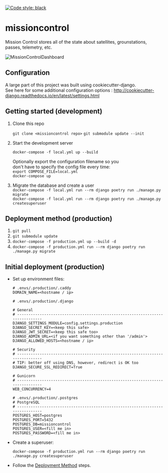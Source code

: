 [![Code style: black](https://img.shields.io/badge/code%20style-black-000000.svg)](https://github.com/psf/black)


# missioncontrol  
Mission Control stores all of the state about satellites, grounstations, passes, telemetry, etc.  

![MissionControlDashboard](https://user-images.githubusercontent.com/817933/90140535-0ae9bc80-ddb9-11ea-8b28-07eea0d40856.png)


## Configuration
A large part of this project was built using cookiecutter-django.  
See here for some additional configuration options : http://cookiecutter-django.readthedocs.io/en/latest/settings.html

## Getting started (development)
1. Clone this repo

    `git clone <missioncontrol repo>`
    `git submodule update --init`


2. Start the development server

      `docker-compose -f local.yml up --build`

      Optionally export the configuration filename so you  
      don't have to specify the config file every time:  
      `export COMPOSE_FILE=local.yml`  
      `docker-compose up`

3. Migrate the database and create a user  
      `docker-compose -f local.yml run --rm django poetry run ./manage.py migrate`  
      `docker-compose -f local.yml run --rm django poetry run ./manage.py createsuperuser`

## Deployment method (production)

1. `git pull`
2. `git submodule update`
3. `docker-compose -f production.yml up --build -d`
4. `docker-compose -f production.yml run --rm django poetry run ./manage.py migrate`

## Initial deployment (production)

* Set up environment files:

    ```
    # .envs/.production/.caddy
    DOMAIN_NAME=<hostname / ip>
    ```

    ```
    # .envs/.production/.django

    # General
    # ------------------------------------------------------------------------------
    DJANGO_SETTINGS_MODULE=config.settings.production
    DJANGO_SECRET_KEY=<keep this safe>
    DJANGO_JWT_SECRET=<keep this safe too>
    DJANGO_ADMIN_URL=<if you want something other than '/admin'>
    DJANGO_ALLOWED_HOSTS=<hostname / ip>

    # Security
    # ------------------------------------------------------------------------------
    # TIP: better off using DNS, however, redirect is OK too
    DJANGO_SECURE_SSL_REDIRECT=True

    # Gunicorn
    # ------------------------------------------------------------------------------
    WEB_CONCURRENCY=4
    ```

    ```
    # .envs/.production/.postgres
    # PostgreSQL
    # ------------------------------------------------------------------------------
    POSTGRES_HOST=postgres
    POSTGRES_PORT=5432
    POSTGRES_DB=missioncontrol
    POSTGRES_USER=<fill me in>
    POSTGRES_PASSWORD=<fill me in>
    ```

* Create a superuser: 
    ```
    docker-compose -f production.yml run --rm django poetry run ./manage.py createsuperuser
    ```

* Follow the [Deployment Method](#deployment-method-production) steps.
